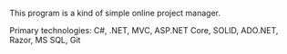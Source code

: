 This program is a kind of simple online project manager.

Primary technologies: C#, .NET, MVC, ASP.NET Core, SOLID, ADO.NET, Razor, MS SQL, Git
